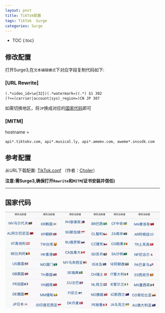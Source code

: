 ```yaml
---
layout: post
title: TikTok配置
tags: TikTok  Surge
categories: Surge
---
```


+ TOC
{:toc}

## 修改配置

打开Surge3,在`文本编辑模式`下对应字段复制代码如下:

<!-- more -->

### [URL Rewrite]
```
(.*video_id=\w{32})(.*watermark=)(.*) $1 302
(?<=(carrier|account|sys)_region=)CN JP 307
```
如需切换地区，将`JP`换成对应的[国家代码](#国家代码)即可

### [MITM]

hostname =
```
api*.tiktokv.com, api*.musical.ly, api*.amemv.com, aweme*.snssdk.com
```

## 参考配置

从URL下载配置:
[TikTok.conf](https://raw.githubusercontent.com/Choler/TikTok/master/TikTok.conf) （作者：[Choler](https://github.com/Choler)）

**注意:需Surge3,确保打开`Rewrite`和`MITM`(证书安装并信任)**

---
## 国家代码
![国家代码表](https://raw.githubusercontent.com/ydzydzydz/blogphoto/master/tiktok/tiktok.png)



 <div id="outerdiv" style="position:fixed;top:0;left:0;background:rgba(0,0,0,0.7);z-index:2;width:100%;height:100%;display:none;">
     <div id="innerdiv" style="position:absolute;">
         <img id="bigimg" style="border:5px solid #fff;" src="" />
     </div>
 </div>
  <script src="{{ '/static/js/jquery.min.js' | prepend: site.baseurl | prepend: site.url}}"></script>
 <script type="text/javascript">
    $("body").on('click','img',function(){  
        var _this = $(this);//将当前的img元素作为_this传入函数  
        imgShow("#outerdiv", "#innerdiv", "#bigimg", _this);  
    });
    function imgShow(outerdiv, innerdiv, bigimg, _this){  
        var src = _this.attr("src");//获取当前点击的pimg元素中的src属性  
        $(bigimg).attr("src", src);//设置#bigimg元素的src属性  
            /*获取当前点击图片的真实大小，并显示弹出层及大图*/  
        $("<img/>").attr("src", src).load(function(){  
            var windowW = $(window).width();//获取当前窗口宽度  
            var windowH = $(window).height();//获取当前窗口高度  
            var realWidth = this.width;//获取图片真实宽度  
            var realHeight = this.height;//获取图片真实高度  
            var imgWidth, imgHeight;  
            var scale = 0.8;//缩放尺寸，当图片真实宽度和高度大于窗口宽度和高度时进行缩放  

            if(realHeight>windowH*scale) {//判断图片高度  
                imgHeight = windowH*scale;//如大于窗口高度，图片高度进行缩放  
                imgWidth = imgHeight/realHeight*realWidth;//等比例缩放宽度  
                if(imgWidth>windowW*scale) {//如宽度扔大于窗口宽度  
                    imgWidth = windowW*scale;//再对宽度进行缩放  
                }  
            } else if(realWidth>windowW*scale) {//如图片高度合适，判断图片宽度  
                imgWidth = windowW*scale;//如大于窗口宽度，图片宽度进行缩放  
                            imgHeight = imgWidth/realWidth*realHeight;//等比例缩放高度  
            } else {//如果图片真实高度和宽度都符合要求，高宽不变  
                imgWidth = realWidth;  
                imgHeight = realHeight;  
            }  
                    $(bigimg).css("width",imgWidth);//以最终的宽度对图片缩放  
    
            var w = (windowW-imgWidth)/2;//计算图片与窗口左边距  
            var h = (windowH-imgHeight)/2;//计算图片与窗口上边距  
            $(innerdiv).css({"top":h, "left":w});//设置#innerdiv的top和left属性  
            $(outerdiv).fadeIn("fast");//淡入显示#outerdiv及.pimg  
        });  
        $(outerdiv).click(function(){//再次点击淡出消失弹出层  
            $(this).fadeOut("fast");  
        });  
    }  
 </script>